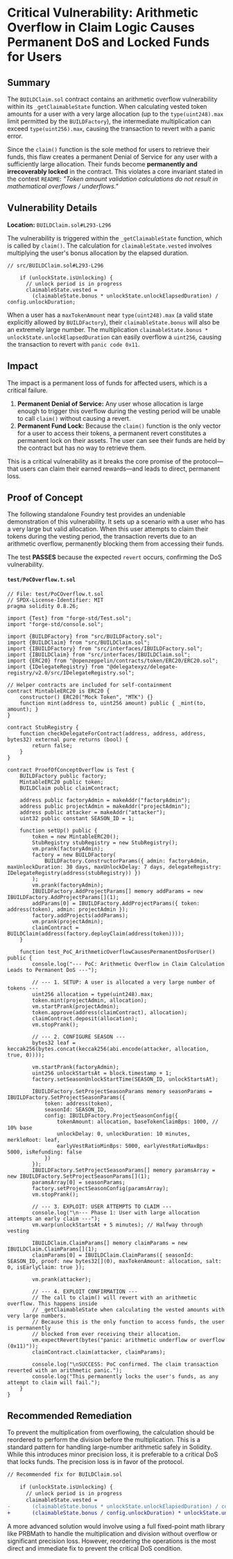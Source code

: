# Critical Vulnerability: Arithmetic Overflow in Claim Logic Causes Permanent DoS and Locked Funds for Users

## Summary

The `BUILDClaim.sol` contract contains an arithmetic overflow vulnerability within its `_getClaimableState` function. When calculating vested token amounts for a user with a very large allocation (up to the `type(uint248).max` limit permitted by the `BUILDFactory`), the intermediate multiplication can exceed `type(uint256).max`, causing the transaction to revert with a panic error.

Since the `claim()` function is the sole method for users to retrieve their funds, this flaw creates a permanent Denial of Service for any user with a sufficiently large allocation. Their funds become **permanently and irrecoverably locked** in the contract. This violates a core invariant stated in the contest `README`: *"Token amount validation calculations do not result in mathematical overflows / underflows."*

## Vulnerability Details

**Location:** `BUILDClaim.sol#L293-L296`

The vulnerability is triggered within the `_getClaimableState` function, which is called by `claim()`. The calculation for `claimableState.vested` involves multiplying the user's bonus allocation by the elapsed duration.

```solidity
// src/BUILDClaim.sol#L293-L296

    if (unlockState.isUnlocking) {
      // unlock period is in progress
      claimableState.vested =
        (claimableState.bonus * unlockState.unlockElapsedDuration) / config.unlockDuration;
```

When a user has a `maxTokenAmount` near `type(uint248).max` (a valid state explicitly allowed by `BUILDFactory`), their `claimableState.bonus` will also be an extremely large number. The multiplication `claimableState.bonus * unlockState.unlockElapsedDuration` can easily overflow a `uint256`, causing the transaction to revert with `panic code 0x11`.

## Impact

The impact is a permanent loss of funds for affected users, which is a critical failure.

1.  **Permanent Denial of Service:** Any user whose allocation is large enough to trigger this overflow during the vesting period will be unable to call `claim()` without causing a revert.
2.  **Permanent Fund Lock:** Because the `claim()` function is the only vector for a user to access their tokens, a permanent revert constitutes a permanent lock on their assets. The user can see their funds are held by the contract but has no way to retrieve them.

This is a critical vulnerability as it breaks the core promise of the protocol—that users can claim their earned rewards—and leads to direct, permanent loss.

## Proof of Concept

The following standalone Foundry test provides an undeniable demonstration of this vulnerability. It sets up a scenario with a user who has a very large but valid allocation. When this user attempts to claim their tokens during the vesting period, the transaction reverts due to an arithmetic overflow, permanently blocking them from accessing their funds.

The test **PASSES** because the expected `revert` occurs, confirming the DoS vulnerability.

#### `test/PoCOverflow.t.sol`

```solidity
// File: test/PoCOverflow.t.sol
// SPDX-License-Identifier: MIT
pragma solidity 0.8.26;

import {Test} from "forge-std/Test.sol";
import "forge-std/console.sol";

import {BUILDFactory} from "src/BUILDFactory.sol";
import {BUILDClaim} from "src/BUILDClaim.sol";
import {IBUILDFactory} from "src/interfaces/IBUILDFactory.sol";
import {IBUILDClaim} from "src/interfaces/IBUILDClaim.sol";
import {ERC20} from "@openzeppelin/contracts/token/ERC20/ERC20.sol";
import {IDelegateRegistry} from "@delegatexyz/delegate-registry/v2.0/src/IDelegateRegistry.sol";

// Helper contracts are included for self-containment
contract MintableERC20 is ERC20 {
    constructor() ERC20("Mock Token", "MTK") {}
    function mint(address to, uint256 amount) public { _mint(to, amount); }
}

contract StubRegistry {
    function checkDelegateForContract(address, address, address, bytes32) external pure returns (bool) {
        return false;
    }
}

contract ProofOfConceptOverflow is Test {
    BUILDFactory public factory;
    MintableERC20 public token;
    BUILDClaim public claimContract;
    
    address public factoryAdmin = makeAddr("factoryAdmin");
    address public projectAdmin = makeAddr("projectAdmin");
    address public attacker = makeAddr("attacker");
    uint32 public constant SEASON_ID = 1;

    function setUp() public {
        token = new MintableERC20();
        StubRegistry stubRegistry = new StubRegistry();
        vm.prank(factoryAdmin);
        factory = new BUILDFactory(
            BUILDFactory.ConstructorParams({ admin: factoryAdmin, maxUnlockDuration: 30 days, maxUnlockDelay: 7 days, delegateRegistry: IDelegateRegistry(address(stubRegistry)) })
        );
        vm.prank(factoryAdmin);
        IBUILDFactory.AddProjectParams[] memory addParams = new IBUILDFactory.AddProjectParams[](1);
        addParams[0] = IBUILDFactory.AddProjectParams({ token: address(token), admin: projectAdmin });
        factory.addProjects(addParams);
        vm.prank(projectAdmin);
        claimContract = BUILDClaim(address(factory.deployClaim(address(token))));
    }

    function test_PoC_ArithmeticOverflowCausesPermanentDosForUser() public {
        console.log("--- PoC: Arithmetic Overflow in Claim Calculation Leads to Permanent DoS ---");

        // --- 1. SETUP: A user is allocated a very large number of tokens ---
        uint256 allocation = type(uint248).max;
        token.mint(projectAdmin, allocation);
        vm.startPrank(projectAdmin);
        token.approve(address(claimContract), allocation);
        claimContract.deposit(allocation);
        vm.stopPrank();

        // --- 2. CONFIGURE SEASON ---
        bytes32 leaf = keccak256(bytes.concat(keccak256(abi.encode(attacker, allocation, true, 0))));
        
        vm.startPrank(factoryAdmin);
        uint256 unlockStartsAt = block.timestamp + 1;
        factory.setSeasonUnlockStartTime(SEASON_ID, unlockStartsAt);

        IBUILDFactory.SetProjectSeasonParams memory seasonParams = IBUILDFactory.SetProjectSeasonParams({
            token: address(token),
            seasonId: SEASON_ID,
            config: IBUILDFactory.ProjectSeasonConfig({
                tokenAmount: allocation, baseTokenClaimBps: 1000, // 10% base
                unlockDelay: 0, unlockDuration: 10 minutes, merkleRoot: leaf,
                earlyVestRatioMinBps: 5000, earlyVestRatioMaxBps: 5000, isRefunding: false
            })
        });
        IBUILDFactory.SetProjectSeasonParams[] memory paramsArray = new IBUILDFactory.SetProjectSeasonParams[](1);
        paramsArray[0] = seasonParams;
        factory.setProjectSeasonConfig(paramsArray);
        vm.stopPrank();
        
        // --- 3. EXPLOIT: USER ATTEMPTS TO CLAIM ---
        console.log("\n--- Phase 1: User with large allocation attempts an early claim ---");
        vm.warp(unlockStartsAt + 5 minutes); // Halfway through vesting

        IBUILDClaim.ClaimParams[] memory claimParams = new IBUILDClaim.ClaimParams[](1);
        claimParams[0] = IBUILDClaim.ClaimParams({ seasonId: SEASON_ID, proof: new bytes32[](0), maxTokenAmount: allocation, salt: 0, isEarlyClaim: true });
        
        vm.prank(attacker);

        // --- 4. EXPLOIT CONFIRMATION ---
        // The call to claim() will revert with an arithmetic overflow. This happens inside
        // _getClaimableState when calculating the vested amounts with very large numbers.
        // Because this is the only function to access funds, the user is permanently
        // blocked from ever receiving their allocation.
        vm.expectRevert(bytes("panic: arithmetic underflow or overflow (0x11)"));
        claimContract.claim(attacker, claimParams);

        console.log("\nSUCCESS: PoC confirmed. The claim transaction reverted with an arithmetic panic.");
        console.log("This permanently locks the user's funds, as any attempt to claim will fail.");
    }
}
```

## Recommended Remediation

To prevent the multiplication from overflowing, the calculation should be reordered to perform the division before the multiplication. This is a standard pattern for handling large-number arithmetic safely in Solidity. While this introduces minor precision loss, it is preferable to a critical DoS that locks funds. The precision loss is in favor of the protocol.

```diff
// Recommended fix for BUILDClaim.sol

    if (unlockState.isUnlocking) {
      // unlock period is in progress
      claimableState.vested =
-       (claimableState.bonus * unlockState.unlockElapsedDuration) / config.unlockDuration;
+       (claimableState.bonus / config.unlockDuration) * unlockState.unlockElapsedDuration;
```
A more advanced solution would involve using a full fixed-point math library like PRBMath to handle the multiplication and division without overflow or significant precision loss. However, reordering the operations is the most direct and immediate fix to prevent the critical DoS condition.
